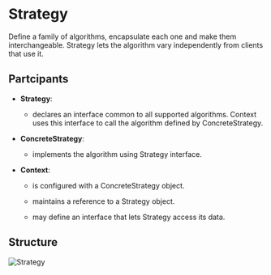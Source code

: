 # Strategy

Define a family of algorithms, encapsulate each one and make them interchangeable. Strategy lets the algorithm vary independently from clients that use it.

## Partcipants

* __Strategy__:
  
  * declares an interface common to all supported algorithms. Context uses this interface to call the algorithm defined by ConcreteStrategy.

* __ConcreteStrategy__:
  
  * implements the algorithm using Strategy interface.

* __Context__:

  * is configured with a ConcreteStrategy object.
  
  * maintains a reference to a Strategy object.
  
  * may define an interface that lets Strategy access its data.  

## Structure

![Strategy](https://raw.githubusercontent.com/DocBrown85/design_patterns/master/images/strategy.png)
